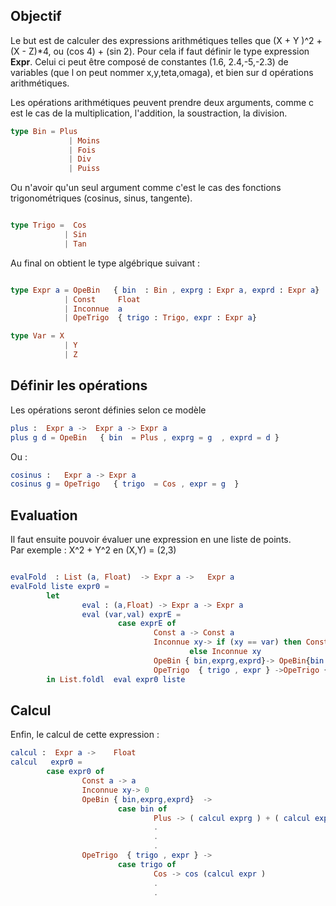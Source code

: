 ## Objectif
Le but est de calculer des expressions arithmétiques telles que (X + Y )^2 + (X - Z)*4, ou (cos 4) + (sin 2).
Pour cela if faut définir le type expression **Expr**. Celui ci peut être composé de constantes (1.6, 2.4,-5,-2.3) de variables (que l on peut nommer x,y,teta,omaga), et bien sur d opérations arithmétiques.
 
Les opérations arithmétiques peuvent prendre deux arguments, comme c est le cas de la multiplication, l'addition, la soustraction, la division.


```elm
type Bin = Plus 
             | Moins 
             | Fois 
             | Div      
             | Puiss    
```


Ou n'avoir qu'un seul argument comme c'est le cas des fonctions trigonométriques (cosinus, sinus, tangente).

```elm 

type Trigo =  Cos       
            | Sin      
            | Tan      

```

Au final on obtient le type algébrique suivant :
```elm

type Expr a = OpeBin   { bin  : Bin , exprg : Expr a, exprd : Expr a}
            | Const     Float
            | Inconnue  a
            | OpeTrigo  { trigo : Trigo, expr : Expr a} 

type Var = X  
            | Y  
            | Z   
```

## Définir les opérations
Les opérations seront définies selon ce modèle

```elm
plus :  Expr a ->  Expr a -> Expr a
plus g d = OpeBin   { bin  = Plus , exprg = g  , exprd = d }
```

Ou : 

```elm    
cosinus :   Expr a -> Expr a
cosinus g = OpeTrigo   { trigo  = Cos , expr = g  }
```

## Evaluation

Il faut ensuite pouvoir évaluer une expression en une liste de points.   
Par exemple : X^2 + Y^2 en (X,Y) = (2,3)

```elm

evalFold  : List (a, Float)  -> Expr a ->   Expr a
evalFold liste expr0 = 
        let
                eval : (a,Float) -> Expr a -> Expr a
                eval (var,val) exprE = 
                        case exprE of 
                                Const a -> Const a 
                                Inconnue xy-> if (xy == var) then Const val
                                        else Inconnue xy
                                OpeBin { bin,exprg,exprd}-> OpeBin{bin = bin, exprg = eval (var , val) exprg ,exprd = eval (var, val) exprd }
                                OpeTrigo  { trigo , expr } ->OpeTrigo {trigo = trigo, expr = eval (var,val) expr}
        in List.foldl  eval expr0 liste
```
## Calcul

Enfin, le calcul de cette expression :    

```elm   
calcul :  Expr a ->    Float
calcul   expr0 =
        case expr0 of 
                Const a -> a
                Inconnue xy-> 0
                OpeBin { bin,exprg,exprd}  -> 
                        case bin of 
                                Plus -> ( calcul exprg ) + ( calcul exprd)
                                .
                                .
                                .
                OpeTrigo  { trigo , expr } ->
                        case trigo of
                                Cos -> cos (calcul expr )
                                .
                                .
```
